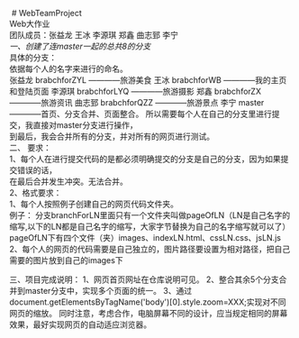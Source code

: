 ﻿﻿﻿﻿﻿﻿﻿
﻿﻿﻿﻿# WebTeamProject  
Web大作业   
团队成员：张益龙 王冰 李源琪 郑鑫 曲志郅 李宁    
*一、创建了连master一起的总共8的分支*  
  具体的分支：  
       依据每个人的名字来进行的命名。  
      张益龙    brabchforZYL  ————旅游美食
      王冰   brabchforWB      ————我的主页和登陆页面
      李源琪   brabchforLYQ   ————旅游摄影
      郑鑫   brabchforZX      ————旅游资讯
      曲志郅 brabchforQZZ     ————旅游景点
      李宁 master             ————首页、分支合并、页面整合。
    所以需要每个人在自己的分支里进行提交，我直接对master分支进行操作，  
到最后，我会合并所有的分支，并对所有的网页进行测试。  
二、 要求：  
1、每个人在进行提交代码的是都必须明确提交的分支是自己的分支，因为如果提交错误的话，  
在最后合并发生冲突。无法合并。   
2、格式要求：  
1、每个人按照例子创建自己的网页代码文件夹。      
例子：
分支branchForLN里面只有一个文件夹叫做pageOfLN（LN是自己名字的缩写,以下的LN都是自己名字的缩写，大家字节替换为自己的名字缩写就可以了）  
pageOfLN下有四个文件（夹）images、indexLN.html、cssLN.css、jsLN.js  
2、每个人的网页的代码需要是自己独立的，图片路径要设置为相对路径，把自己需要的图片放到自己的images下

三、项目完成说明：
   1、网页首页网址在仓库说明可见。
   2、整合其余5个分支合并到master分支中，实现多个页面的统一。
   3、通过document.getElementsByTagName('body')[0].style.zoom=XXX;实现对不同网页的缩放。
        同时注意，考虑合作，电脑屏幕不同的设计，应当规定相同的屏幕效果，最好实现网页的自动适应浏览器。
        










